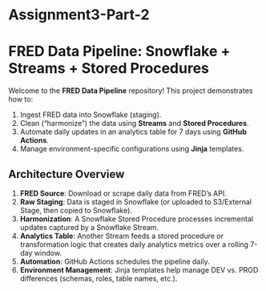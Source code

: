 # Assignment3-Part-2
# FRED Data Pipeline: Snowflake + Streams + Stored Procedures

Welcome to the **FRED Data Pipeline** repository! This project demonstrates how to:
1. Ingest FRED data into Snowflake (staging).
2. Clean (“harmonize”) the data using **Streams** and **Stored Procedures**.
3. Automate daily updates in an analytics table for 7 days using **GitHub Actions**.
4. Manage environment-specific configurations using **Jinja** templates.

## Architecture Overview

1. **FRED Source**: Download or scrape daily data from FRED’s API.  
2. **Raw Staging**: Data is staged in Snowflake (or uploaded to S3/External Stage, then copied to Snowflake).  
3. **Harmonization**: A Snowflake Stored Procedure processes incremental updates captured by a Snowflake Stream.  
4. **Analytics Table**: Another Stream feeds a stored procedure or transformation logic that creates daily analytics metrics over a rolling 7-day window.  
5. **Automation**: GitHub Actions schedules the pipeline daily.  
6. **Environment Management**: Jinja templates help manage DEV vs. PROD differences (schemas, roles, table names, etc.).  
